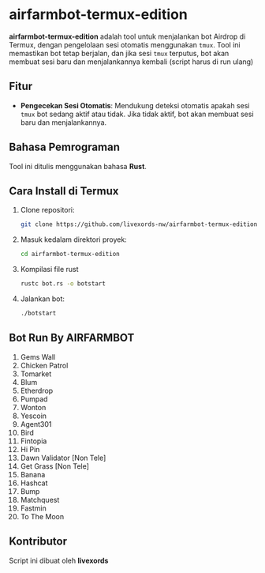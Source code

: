 # airfarmbot-termux-edition
**airfarmbot-termux-edition** adalah tool untuk menjalankan bot Airdrop di Termux, dengan pengelolaan sesi otomatis menggunakan `tmux`. Tool ini memastikan bot tetap berjalan, dan jika sesi `tmux` terputus, bot akan membuat sesi baru dan menjalankannya kembali (script harus di run ulang)

## Fitur
- **Pengecekan Sesi Otomatis**: Mendukung deteksi otomatis apakah sesi `tmux` bot sedang aktif atau tidak. Jika tidak aktif, bot akan membuat sesi baru dan menjalankannya.
  
## Bahasa Pemrograman
Tool ini ditulis menggunakan bahasa **Rust**.

## Cara Install di Termux

1. Clone repositori:
   ```bash
   git clone https://github.com/livexords-nw/airfarmbot-termux-edition.git
2. Masuk kedalam direktori proyek:
    ```bash
    cd airfarmbot-termux-edition
3. Kompilasi file rust
    ```bash
    rustc bot.rs -o botstart
4. Jalankan bot:
    ```bash
    ./botstart

## Bot Run By AIRFARMBOT

1. Gems Wall
2. Chicken Patrol
3. Tomarket
4. Blum 
5. Etherdrop
6. Pumpad
7. Wonton
8. Yescoin
9. Agent301
10. Bird 
11. Fintopia
12. Hi Pin
13. Dawn Validator [Non Tele]
14. Get Grass [Non Tele]
15. Banana
16. Hashcat
17. Bump
18. Matchquest
19. Fastmin
20. To The Moon

## Kontributor
Script ini dibuat oleh **livexords**